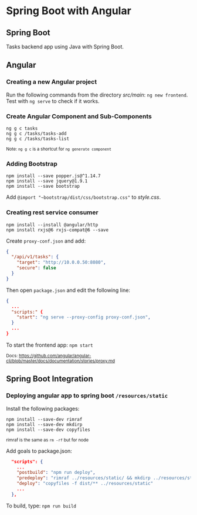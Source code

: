 # Spring Boot with Angular

## Spring Boot

Tasks backend app using Java with Spring Boot.

## Angular

### Creating a new Angular project
Run the following commands from the directory *src/main*: `ng new frontend`. <br>
Test with `ng serve` to check if it works.

### Create Angular Component and Sub-Components
```
ng g c tasks
ng g c /tasks/tasks-add
ng g c /tasks/tasks-list
```
<small>Note: `ng g c` is a shortcut for `ng generate component`</small>

### Adding Bootstrap

```
npm install --save popper.js@^1.14.7
npm install --save jquery@1.9.1
npm install --save bootstrap
```

Add `@import "~bootstrap/dist/css/bootstrap.css"` to *style.css*.


### Creating rest service consumer
```
npm install --install @angular/http
npm install rxjs@6 rxjs-compat@6 --save
```

Create `proxy-conf.json` and add:

```json
{
  "/api/v1/tasks": {
    "target": "http://10.0.0.50:8080",
    "secure": false
  }
}
```

Then open `package.json` and edit the following line:
```json
{
  ...
  "scripts:" {
    "start": "ng serve --proxy-config proxy-conf.json",
  }
  ...
}
```

To start the frontend app: `npm start`

<small>Docs: https://github.com/angular/angular-cli/blob/master/docs/documentation/stories/proxy.md</small>

## Spring Boot Integration

### Deploying angular app to spring boot `/resources/static`

Install the following packages:
```
npm install --save-dev rimraf
npm install --save-dev mkdirp
npm install --save-dev copyfiles
```

<small>rimraf is the same as `rm -rf` but for node</small>

Add goals to package.json:
```json
  "scripts": {
    ...
    "postbuild": "npm run deploy",
    "predeploy": "rimraf ../resources/static/ && mkdirp ../resources/static",
    "deploy": "copyfiles -f dist/** ../resources/static"
    ...
  },
```

To build, type:
`npm run build`